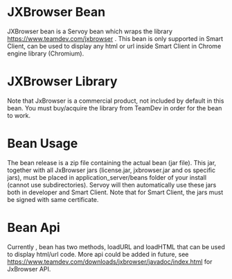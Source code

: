 # JXBrowser Bean

JXBrowser bean is a Servoy bean which wraps the library https://www.teamdev.com/jxbrowser . This bean is only supported in Smart Client, can be used to display any html or url inside Smart Client in Chrome engine library (Chromium). 

# JXBrowser Library

Note that JxBrowser is a commercial product, not included by default in this bean. You must buy/acquire the library from TeamDev in order for the bean to work.

# Bean Usage

The bean release is a zip file containing the actual bean (jar file). This jar, together with all JxBrowser jars (license.jar, jxbrowser.jar and os specific jars), must be placed in application_server/beans folder of your install (cannot use subdirectories). Servoy  will then automatically use these jars both in developer and Smart Client. Note that for Smart Client, the jars must be signed with same certificate. 

# Bean Api

Currently , bean has two methods, loadURL and loadHTML that can be used to display html/url code. More api could be added in future, see https://www.teamdev.com/downloads/jxbrowser/javadoc/index.html for JxBrowser API.

